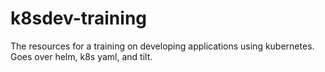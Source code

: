 # k8sdev-training
The resources for a training on developing applications using kubernetes. Goes over helm, k8s yaml, and tilt.
